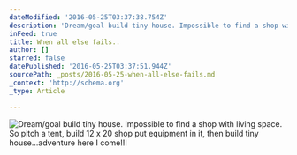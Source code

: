 ```yaml
---
dateModified: '2016-05-25T03:37:38.754Z'
description: 'Dream/goal build tiny house. Impossible to find a shop with living space. So pitch a tent, build 12 x 20 shop put equipment in it, then build tiny house...adventure here I come!!!'
inFeed: true
title: When all else fails..
author: []
starred: false
datePublished: '2016-05-25T03:37:51.944Z'
sourcePath: _posts/2016-05-25-when-all-else-fails.md
_context: 'http://schema.org'
_type: Article

---
```

![Dream/goal build tiny house. Impossible to find a shop with living space. So pitch a tent, build 12 x 20 shop put equipment in it, then build tiny house...adventure here I come!!!](https://the-grid-user-content.s3-us-west-2.amazonaws.com/596ccfb1-3f6d-4399-89aa-2b014da5438a.jpg)